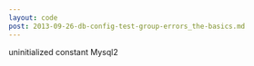 ```yaml
---
layout: code
post: 2013-09-26-db-config-test-group-errors_the-basics.md
---
```



uninitialized constant Mysql2
